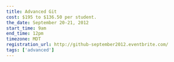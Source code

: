 ```yaml
---
title: Advanced Git
cost: $195 to $136.50 per student.
the_date: September 20-21, 2012
start_time: 9am
end_time: 12pm
timezone: MDT
registration_url: http://github-september2012.eventbrite.com/
tags: ['advanced']
---
```


